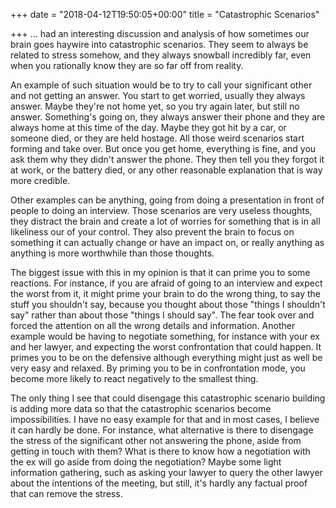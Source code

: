 +++
date = "2018-04-12T19:50:05+00:00"
title = "Catastrophic Scenarios"

+++
... had an interesting discussion and analysis of how sometimes our brain goes haywire into catastrophic scenarios. They seem to always be related to stress somehow, and they always snowball incredibly far, even when you rationally know they are so far off from reality.

An example of such situation would be to try to call your significant other and not getting an answer. You start to get worried, usually they always answer. Maybe they're not home yet, so you try again later, but still no answer. Something's going on, they always answer their phone and they are always home at this time of the day. Maybe they got hit by a car, or someone died, or they are held hostage. All those weird scenarios start forming and take over. But once you get home, everything is fine, and you ask them why they didn't answer the phone. They then tell you they forgot it at work, or the battery died, or any other reasonable explanation that is way more credible.

Other examples can be anything, going from doing a presentation in front of people to doing an interview. Those scenarios are very useless thoughts, they distract the brain and create a lot of worries for something that is in all likeliness our of your control. They also prevent the brain to focus on something it can actually change or have an impact on, or really anything as anything is more worthwhile than those thoughts.

The biggest issue with this in my opinion is that it can prime you to some reactions. For instance, if you are afraid of going to an interview and expect the worst from it, it might prime your brain to do the wrong thing, to say the stuff you shouldn't say, because you thought about those "things I shouldn't say" rather than about those "things I should say". The fear took over and forced the attention on all the wrong details and information. Another example would be having to negotiate something, for instance with your ex and her lawyer, and expecting the worst confrontation that could happen. It primes you to be on the defensive although everything might just as well be very easy and relaxed. By priming you to be in confrontation mode, you become more likely to react negatively to the smallest thing.

The only thing I see that could disengage this catastrophic scenario building is adding more data so that the catastrophic scenarios become impossibilities. I have no easy example for that and in most cases, I believe it can hardly be done. For instance, what alternative is there to disengage the stress of the significant other not answering the phone, aside from getting in touch with them? What is there to know how a negotiation with the ex will go aside from doing the negotiation? Maybe some light information gathering, such as asking your lawyer to query the other lawyer about the intentions of the meeting, but still, it's hardly any factual proof that can remove the stress.